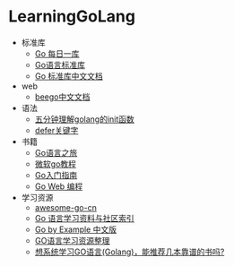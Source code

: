 # LearningGoLang

- 标准库
  - [Go 每日一库](https://github.com/darjun/go-daily-lib)
  - [Go语言标准库](https://books.studygolang.com/The-Golang-Standard-Library-by-Example/)
  - [Go 标准库中文文档](http://cngolib.com/)
- web
  - [beego中文文档](https://beego.vip/docs/intro/)
- 语法
  - [五分钟理解golang的init函数](https://zhuanlan.zhihu.com/p/34211611)
  - [defer关键字](https://tiancaiamao.gitbooks.io/go-internals/content/zh/03.4.html)
- 书籍
  - [Go语言之旅](https://tour.go-zh.org/list)
  - [微软go教程](https://docs.microsoft.com/zh-cn/learn/paths/go-first-steps/)
  - [Go入门指南](https://github.com/unknwon/the-way-to-go_ZH_CN/blob/master/eBook/directory.md)
  - [Go Web 编程](https://astaxie.gitbooks.io/build-web-application-with-golang/content/zh/)
- 学习资源
  - [awesome-go-cn](https://github.com/jobbole/awesome-go-cn)
  - [Go 语言学习资料与社区索引](https://github.com/Unknwon/go-study-index)
  - [Go by Example 中文版](https://gobyexample-cn.github.io/)
  - [GO语言学习资源整理](https://zhuanlan.zhihu.com/p/25493806)
  - [想系统学习GO语言(Golang)，能推荐几本靠谱的书吗?](https://www.zhihu.com/question/30461290)
